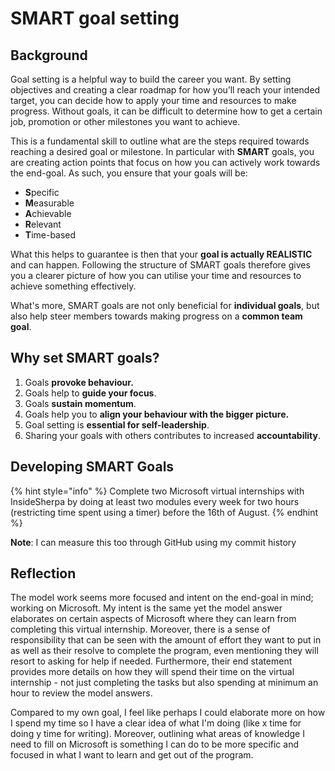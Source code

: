 # SMART goal setting

## Background

Goal setting is a helpful way to build the career you want. By setting objectives and creating a clear roadmap for how you’ll reach your intended target, you can decide how to apply your time and resources to make progress. Without goals, it can be difficult to determine how to get a certain job, promotion or other milestones you want to achieve.

This is a fundamental skill to outline what are the steps required towards reaching a desired goal or milestone. In particular with **SMART** goals, you are creating action points that focus on how you can actively work towards the end-goal. As such, you ensure that your goals will be:

* **S**pecific
* **M**easurable
* **A**chievable
* **R**elevant
* **T**ime-based

What this helps to guarantee is then that your **goal is actually REALISTIC** and can happen. Following the structure of SMART goals therefore gives you a clearer picture of how you can utilise your time and resources to achieve something effectively.

What's more, SMART goals are not only beneficial for **individual goals**, but also help steer members towards making progress on a **common team goal**.

## Why set SMART goals?

1. Goals **provoke behaviour.**
2. Goals help to **guide your focus**.
3. Goals **sustain momentum**.
4. Goals help you to **align your behaviour with the bigger picture.**
5. Goal setting is **essential for self-leadership**.
6. Sharing your goals with others contributes to increased **accountability**.

## Developing SMART Goals

{% hint style="info" %}
Complete two Microsoft virtual internships with InsideSherpa by doing at least two modules every week for two hours \(restricting time spent using a timer\) before the 16th of August.
{% endhint %}

**Note**: I can measure this too through GitHub using my commit history 

## Reflection

The model work seems more focused and intent on the end-goal in mind; working on Microsoft. My intent is the same yet the model answer elaborates on certain aspects of Microsoft where they can learn from completing this virtual internship. Moreover, there is a sense of responsibility that can be seen with the amount of effort they want to put in as well as their resolve to complete the program, even mentioning they will resort to asking for help if needed. Furthermore, their end statement provides more details on how they will spend their time on the virtual internship - not just completing the tasks but also spending at minimum an hour to review the model answers.

Compared to my own goal, I feel like perhaps I could elaborate more on how I spend my time so I have a clear idea of what I'm doing \(like x time for doing y time for writing\). Moreover, outlining what areas of knowledge I need to fill on Microsoft is something I can do to be more specific and focused in what I want to learn and get out of the program.

